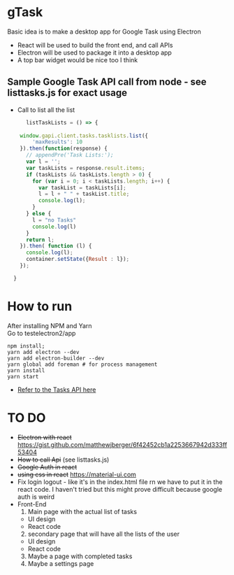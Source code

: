 # gTask
Basic idea is to make a desktop app for Google Task using Electron
  * React will be used to build the front end, and call APIs
  * Electron will be used to package it into a desktop app
  * A top bar widget would be nice too I think
## Sample Google Task API call from node - see listtasks.js for exact usage
  * Call to list all the list
  ```javascript
        listTaskLists = () => {
      
      window.gapi.client.tasks.tasklists.list({
          'maxResults': 10
      }).then(function(response) {
        // appendPre('Task Lists:');
        var l = '';
        var taskLists = response.result.items;
        if (taskLists && taskLists.length > 0) {
          for (var i = 0; i < taskLists.length; i++) {
            var taskList = taskLists[i];
            l = l + " " + taskList.title;
            console.log(l);
          }
        } else {
          l = "no Tasks"
          console.log(l)
        }
        return l;
      }).then( function (l) {
        console.log(l);
        container.setState({Result : l});
      });

    }
  ```
# How to run
After installing NPM and Yarn  
Go to testelectron2/app
```
npm install;
yarn add electron --dev
yarn add electron-builder --dev
yarn global add foreman # for process management
yarn install
yarn start
```

  * [Refer to the Tasks API here](https://developers.google.com/tasks/v1/reference/tasklists/list)
# TO DO
  * ~~Electron with react~~ https://gist.github.com/matthewjberger/6f42452cb1a2253667942d333ff53404  
  * ~~How to call Api~~ (see listtasks.js) 
  * ~~Google Auth in react~~
  * ~~using css in react~~ https://material-ui.com
  * Fix login logout - like it's in the index.html file rn we have to put it in the react code. I haven't tried but this might prove difficult because google auth is weird
  * Front-End
    1. Main page with the actual list of tasks
      * UI design
      * React code
    2. secondary page that will have all the lists of the user
      * UI design
      * React code
    3. Maybe a page with completed tasks
    4. Maybe a settings page
